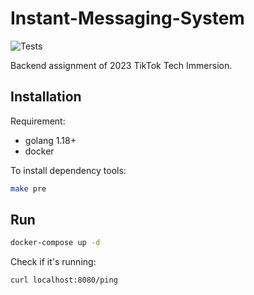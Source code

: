 # Instant-Messaging-System

![Tests](https://github.com/LeeXuanHua/Instant-Messaging-Backend/actions/workflows/test.yml/badge.svg)

Backend assignment of 2023 TikTok Tech Immersion.

## Installation

Requirement:

- golang 1.18+
- docker

To install dependency tools:

```bash
make pre
```

## Run

```bash
docker-compose up -d
```

Check if it's running:

```bash
curl localhost:8080/ping
```